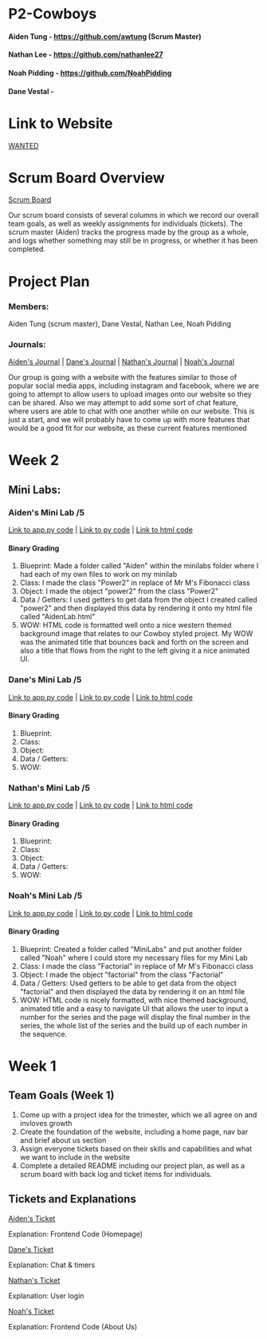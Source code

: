 # P2-Cowboys

#### Aiden Tung - https://github.com/awtung (Scrum Master)
#### Nathan Lee - https://github.com/nathanlee27
#### Noah Pidding - https://github.com/NoahPidding
#### Dane Vestal - 

# Link to Website
[WANTED]()

# Scrum Board Overview
[Scrum Board](https://github.com/awtung/p2-cowboys/projects/1)

Our scrum board consists of several columns in which we record our overall team goals, as well as weekly assignments for individuals (tickets). The scrum master (Aiden) tracks the progress made by the group as a whole, and logs whether something may still be in progress, or whether it has been completed. 

# Project Plan
### Members: 
Aiden Tung (scrum master), Dane Vestal, Nathan Lee, Noah Pidding
### Journals: 
[Aiden's Journal]() | [Dane's Journal]() | [Nathan's Journal]() | [Noah's Journal](https://docs.google.com/document/d/1x-iEoBSRU_3NTZzQx9B2KsI-111CswKRkTgCjxuuqH4/edit?usp=sharing)


Our group is going with a website with the features similar to those of popular social media apps, including instagram and facebook, where we are going to attempt to allow users to upload images onto our website so they can be shared. Also we may attempt to add some sort of chat feature, where users are able to chat with one another while on our website. This is just a start, and we will probably have to come up with more features that would be a good fit for our website, as these current features mentioned 

# Week 2
## Mini Labs:
### Aiden's Mini Lab /5
[Link to app.py code](https://github.com/awtung/p2-cowboys/blob/main/MiniLabs/Aiden/app.py) |
[Link to py code](https://github.com/awtung/p2-cowboys/blob/main/MiniLabs/Aiden/Aiden.py) |
[Link to html code](https://github.com/awtung/p2-cowboys/blob/main/MiniLabs/Aiden/templates/AidenLab.html)
#### Binary Grading
1) Blueprint: Made a folder called "Aiden" within the minilabs folder where I had each of my own files to work on my minilab
2) Class: I made the class "Power2" in replace of Mr M's Fibonacci class
3) Object: I made the object "power2" from the class "Power2"
4) Data / Getters: I used getters to get data from the object I created called "power2" and then displayed this data by rendering it onto my html file called "AidenLab.html"
5) WOW: HTML code is formatted well onto a nice western themed background image that relates to our Cowboy styled project. My WOW was the animated title that bounces back and forth on the screen and also a title that flows from the right to the left giving it a nice animated UI. 

### Dane's Mini Lab /5
[Link to app.py code]() |
[Link to py code]() |
[Link to html code]()
#### Binary Grading
1) Blueprint: 
2) Class:  
3) Object: 
4) Data / Getters:
5) WOW:

### Nathan's Mini Lab /5
[Link to app.py code]() |
[Link to py code]() |
[Link to html code]()
#### Binary Grading
1) Blueprint:
2) Class:
3) Object:
4) Data / Getters:
5) WOW:

### Noah's Mini Lab /5
[Link to app.py code](https://github.com/awtung/p2-cowboys/blob/75a04dee0a8e0abea1f6690c6428a35136e01a70/MiniLabs/Noah/app.py#L1-L11) |
[Link to py code](https://github.com/awtung/p2-cowboys/blob/46252db94636fdb8d4bd9656bbd12104173fc732/MiniLabs/Noah/Noah.py#L1-L68) |
[Link to html code](https://github.com/awtung/p2-cowboys/blob/75a04dee0a8e0abea1f6690c6428a35136e01a70/MiniLabs/Noah/templates/NoahLab.html#L1-L71)
#### Binary Grading
1) Blueprint: Created a folder called "MiniLabs" and put another folder called "Noah" where I could store my necessary files for my Mini Lab
2) Class: I made the class "Factorial" in replace of Mr M's Fibonacci class
3) Object: I made the object "factorial" from the class "Factorial"
4) Data / Getters: Used getters to be able to get data from the object "factorial" and then displayed the data by rendering it on an html file
5) WOW: HTML code is nicely formatted, with nice themed background, animated title and a easy to navigate UI that allows the user to input a number for the series and the page will display the final number in the series, the whole list of the series and the build up of each number in the sequence. 

# Week 1 
## Team Goals (Week 1)
1) Come up with a project idea for the trimester, which we all agree on and invloves growth
2) Create the foundation of the website, including a home page, nav bar and brief about us section
3) Assign everyone tickets based on their skills and capabilities and what we want to include in the website
4) Complete a detailed README including our project plan, as well as a scrum board with back log and ticket items for individuals. 

## Tickets and Explanations

[Aiden's Ticket](https://github.com/awtung/p2-cowboys/projects/1#card-57731912)

Explanation: Frontend Code (Homepage)

[Dane's Ticket](https://github.com/awtung/p2-cowboys/projects/1#card-57939094)

Explanation: Chat & timers

[Nathan's Ticket](https://github.com/awtung/p2-cowboys/projects/1#card-57731909)

Explanation: User login

[Noah's Ticket](https://github.com/awtung/p2-cowboys/projects/1#card-57731902)

Explanation: Frontend Code (About Us)
